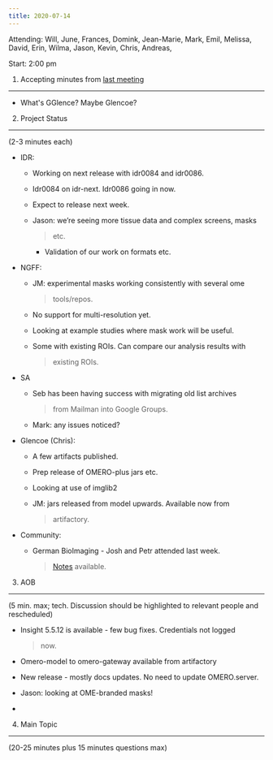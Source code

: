 ```yaml
---
title: 2020-07-14
---
```


Attending: Will, June, Frances, Domink, Jean-Marie, Mark, Emil, Melissa,
David, Erin, Wilma, Jason, Kevin, Chris, Andreas,

Start: 2:00 pm

1. Accepting minutes from [<u>last meeting</u>](https://docs.google.com/document/d/1z-T2q35UoQIcRUu_Shn9te8A6eBs795i7XGjeCeKL_s/edit)
-------------------------------------------------------------------------------------------------------------------------------------

-   What's GGlence? Maybe Glencoe?

2. Project Status
-----------------

(2-3 minutes each)

-   IDR:

    -   Working on next release with idr0084 and idr0086.

    -   Idr0084 on idr-next. Idr0086 going in now.

    -   Expect to release next week.

    -   Jason: we’re seeing more tissue data and complex screens, masks
        > etc.

        -   Validation of our work on formats etc.

-   NGFF:

    -   JM: experimental masks working consistently with several ome
        > tools/repos.

    -   No support for multi-resolution yet.

    -   Looking at example studies where mask work will be useful.

    -   Some with existing ROIs. Can compare our analysis results with
        > existing ROIs.

-   SA

    -   Seb has been having success with migrating old list archives
        > from Mailman into Google Groups.

    -   Mark: any issues noticed?

-   Glencoe (Chris):

    -   A few artifacts published.

    -   Prep release of OMERO-plus jars etc.

    -   Looking at use of imglib2

    -   JM: jars released from model upwards. Available now from
        > artifactory.

-   Community:

    -   German BioImaging - Josh and Petr attended last week.
        > [<u>Notes</u>](https://docs.google.com/document/d/1xZx_X05SrbL9T9l6hw841kDW0ykpF51-2kQ4nMhj4sc/edit)
        > available.

3. AOB
------

(5 min. max; tech. Discussion should be highlighted to relevant people
and rescheduled)

-   Insight 5.5.12 is available - few bug fixes. Credentials not logged
    > now.

-   Omero-model to omero-gateway available from artifactory

-   New release - mostly docs updates. No need to update OMERO.server.

-   Jason: looking at OME-branded masks!

-   

4. Main Topic
-------------

(20-25 minutes plus 15 minutes questions max)
